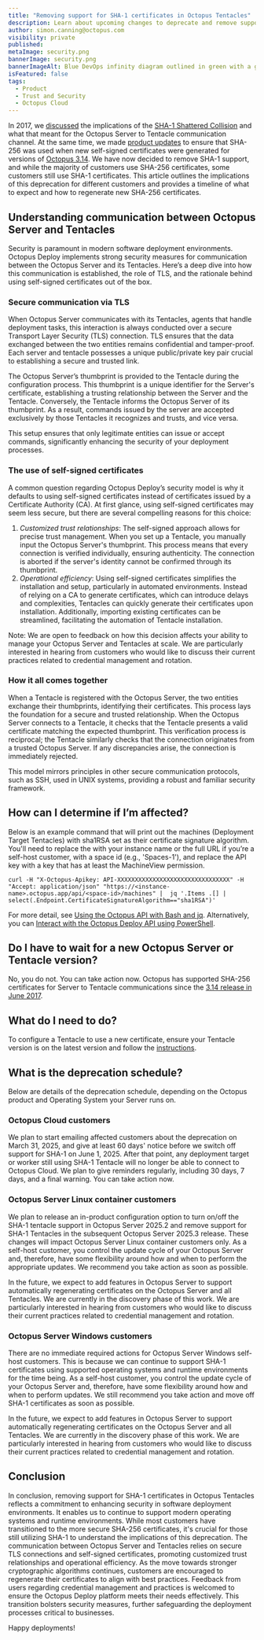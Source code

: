 ```yaml
---
title: "Removing support for SHA-1 certificates in Octopus Tentacles"
description: Learn about upcoming changes to deprecate and remove support for SHA-1 certificate in Tenacles, improving security and enhancing support for modern operating systems and runtime environments.
author: simon.canning@octopus.com
visibility: private
published:
metaImage: security.png
bannerImage: security.png
bannerImageAlt: Blue DevOps infinity diagram outlined in green with a green security shield over the right top-hand corner.
isFeatured: false
tags: 
  - Product
  - Trust and Security
  - Octopus Cloud
---
```


In 2017, we [discussed](https://octopus.com/blog/shattered) the implications of the [SHA-1 Shattered Collision](https://shattered.io/) and what that meant for the Octopus Server to Tentacle communication channel. At the same time, we made [product updates](https://octopus.com/docs/security/cve/shattered-and-octopus-deploy) to ensure that SHA-256 was used when new self-signed certificates were generated for versions of [Octopus 3.14](https://octopus.com/blog/octopus-release-3-14). We have now decided to remove SHA-1 support, and while the majority of customers use SHA-256 certificates, some customers still use SHA-1 certificates. This article outlines the implications of this deprecation for different customers and provides a timeline of what to expect and how to regenerate new SHA-256 certificates.

## Understanding communication between Octopus Server and Tentacles

Security is paramount in modern software deployment environments. Octopus Deploy implements strong security measures for communication between the Octopus Server and its Tentacles. Here’s a deep dive into how this communication is established, the role of TLS, and the rationale behind using self-signed certificates out of the box.

### Secure communication via TLS

When Octopus Server communicates with its Tentacles, agents that handle deployment tasks, this interaction is always conducted over a secure Transport Layer Security (TLS) connection. TLS ensures that the data exchanged between the two entities remains confidential and tamper-proof. Each server and tentacle possesses a unique public/private key pair crucial to establishing a secure and trusted link.

The Octopus Server’s thumbprint is provided to the Tentacle during the configuration process. This thumbprint is a unique identifier for the Server's certificate, establishing a trusting relationship between the Server and the Tentacle. Conversely, the Tentacle informs the Octopus Server of its thumbprint. As a result, commands issued by the server are accepted exclusively by those Tentacles it recognizes and trusts, and vice versa.

This setup ensures that only legitimate entities can issue or accept commands, significantly enhancing the security of your deployment processes.

### The use of self-signed certificates

A common question regarding Octopus Deploy’s security model is why it defaults to using self-signed certificates instead of certificates issued by a Certificate Authority (CA). At first glance, using self-signed certificates may seem less secure, but there are several compelling reasons for this choice:

1. *Customized trust relationships*: The self-signed approach allows for precise trust management. When you set up a Tentacle, you manually input the Octopus Server's thumbprint. This process means that every connection is verified individually, ensuring authenticity. The connection is aborted if the server's identity cannot be confirmed through its thumbprint.
2. *Operational efficiency*: Using self-signed certificates simplifies the installation and setup, particularly in automated environments. Instead of relying on a CA to generate certificates, which can introduce delays and complexities, Tentacles can quickly generate their certificates upon installation. Additionally, importing existing certificates can be streamlined, facilitating the automation of Tentacle installation.
   
Note: We are open to feedback on how this decision affects your ability to manage your Octopus Server and Tentacles at scale. We are particularly interested in hearing from customers who would like to discuss their current practices related to credential management and rotation.

### How it all comes together

When a Tentacle is registered with the Octopus Server, the two entities exchange their thumbprints, identifying their certificates. This process lays the foundation for a secure and trusted relationship. When the Octopus Server connects to a Tentacle, it checks that the Tentacle presents a valid certificate matching the expected thumbprint. This verification process is reciprocal; the Tentacle similarly checks that the connection originates from a trusted Octopus Server. If any discrepancies arise, the connection is immediately rejected. 

This model mirrors principles in other secure communication protocols, such as SSH, used in UNIX systems, providing a robust and familiar security framework.

## How can I determine if I’m affected?

Below is an example command that will print out the machines (Deployment Target Tentacles) with sha1RSA set as their certificate signature algorithm. You'll need to replace the <instance-name> with your instance name or the full URL if you’re a self-host customer, <space-id> with a space id (e.g., 'Spaces-1'), and replace the API key with a key that has at least the MachineView permission.

```
curl -H "X-Octopus-Apikey: API-XXXXXXXXXXXXXXXXXXXXXXXXXXXXXXXX" -H "Accept: application/json" "https://<instance-name>.octopus.app/api/<space-id>/machines" |  jq '.Items .[] | select(.Endpoint.CertificateSignatureAlgorithm=="sha1RSA")'
```

For more detail, see [Using the Octopus API with Bash and jq](https://octopus.com/blog/api-bash-jq#using-the-octopus-api-with-bash-and-jq). Alternatively, you can [Interact with the Octopus Deploy API using PowerShell](https://octopus.com/blog/interacting-with-the-octopus-deploy-api-using-powershell).

## Do I have to wait for a new Octopus Server or Tentacle version?

No, you do not. You can take action now. Octopus has supported SHA-256 certificates for Server to Tentacle communications since the [3.14 release in June 2017](https://octopus.com/blog/octopus-release-3-14).

## What do I need to do?

To configure a Tentacle to use a new certificate, ensure your Tentacle version is on the latest version and follow the [instructions](https://octopus.com/docs/security/octopus-tentacle-communication/regenerate-certificates-with-octopus-server-and-tentacle#ConfiguringATentacleToUseANewCertificate).

## What is the deprecation schedule?

Below are details of the deprecation schedule, depending on the Octopus product and Operating System your Server runs on.

### Octopus Cloud customers

We plan to start emailing affected customers about the deprecation on March 31, 2025, and give at least 60 days' notice before we switch off support for SHA-1 on June 1, 2025. After that point, any deployment target or worker still using SHA-1 Tentacle will no longer be able to connect to Octopus Cloud. We plan to give reminders regularly, including 30 days, 7 days, and a final warning. You can take action now.

### Octopus Server Linux container customers

We plan to release an in-product configuration option to turn on/off the SHA-1 tentacle support in Octopus Server 2025.2 and remove support for SHA-1 Tentacles in the subsequent Octopus Server 2025.3 release. These changes will impact Octopus Server Linux container customers only. As a self-host customer, you control the update cycle of your Octopus Server and, therefore, have some flexibility around how and when to perform the appropriate updates. We recommend you take action as soon as possible.

In the future, we expect to add features in Octopus Server to support automatically regenerating certificates on the Octopus Server and all Tentacles. We are currently in the discovery phase of this work. We are particularly interested in hearing from customers who would like to discuss their current practices related to credential management and rotation.

### Octopus Server Windows customers

There are no immediate required actions for Octopus Server Windows self-host customers. This is because we can continue to support SHA-1 certificates using supported operating systems and runtime environments for the time being. As a self-host customer, you control the update cycle of your Octopus Server and, therefore, have some flexibility around how and when to perform updates. We still recommend you take action and move off SHA-1 certificates as soon as possible.

In the future, we expect to add features in Octopus Server to support automatically regenerating certificates on the Octopus Server and all Tentacles. We are currently in the discovery phase of this work. We are particularly interested in hearing from customers who would like to discuss their current practices related to credential management and rotation.

## Conclusion

In conclusion, removing support for SHA-1 certificates in Octopus Tentacles reflects a commitment to enhancing security in software deployment environments. It enables us to continue to support modern operating systems and runtime environments. While most customers have transitioned to the more secure SHA-256 certificates, it's crucial for those still utilizing SHA-1 to understand the implications of this deprecation. The communication between Octopus Server and Tentacles relies on secure TLS connections and self-signed certificates, promoting customized trust relationships and operational efficiency. As the move towards stronger cryptographic algorithms continues, customers are encouraged to regenerate their certificates to align with best practices. Feedback from users regarding credential management and practices is welcomed to ensure the Octopus Deploy platform meets their needs effectively. This transition bolsters security measures, further safeguarding the deployment processes critical to businesses.

Happy deployments!